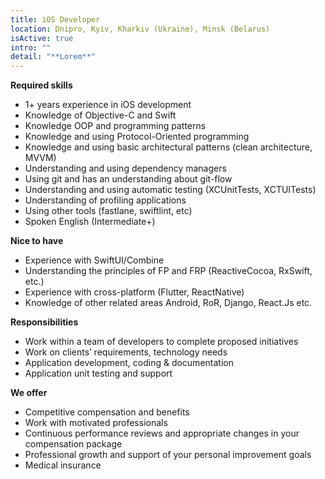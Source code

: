 ```yaml
---
title: iOS Developer
location: Dnipro, Kyiv, Kharkiv (Ukraine), Minsk (Belarus)
isActive: true
intro: ""
detail: "**Lorem**"
---
```

**Required skills**

* 1+ years experience in iOS development
* Knowledge of Objective-C and Swift
* Knowledge OOP and programming patterns
* Knowledge and using Protocol-Oriented programming
* Knowledge and using basic architectural patterns (clean architecture, MVVM)
* Understanding and using dependency managers
* Using git and has an understanding about git-flow
* Understanding and using automatic testing (XCUnitTests, XCTUITests)
* Understanding of profiling applications
* Using other tools (fastlane, swiftlint, etc)
* Spoken English (Intermediate+)

**Nice to have**

* Experience with SwiftUI/Combine
* Understanding the principles of FP and FRP (ReactiveCocoa, RxSwift, etc.)
* Experience with cross-platform (Flutter, ReactNative)
* Knowledge of other related areas Android, RoR, Django, React.Js etc.

**Responsibilities**

* Work within a team of developers to complete proposed initiatives
* Work on clients’ requirements, technology needs
* Application development, coding & documentation
* Application unit testing and support

**We offer**

* Competitive compensation and benefits
* Work with motivated professionals
* Continuous performance reviews and appropriate changes in your compensation package
* Professional growth and support of your personal improvement goals
* Medical insurance